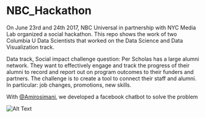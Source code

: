 # NBC_Hackathon

On June 23rd and 24th 2017, NBC Universal in partnership with NYC Media Lab organized a social hackathon.
This repo shows the work of two Columbia U Data Scientists that worked on the Data Science and Data Visualization track.

Data track, Social impact challenge question:
Per Scholas has a large alumni network. They want to effectively engage and track the progress of their alumni
to record and report out on program outcomes to their funders and partners. 
The challenge is to create a tool to connect their staff and alumni. In particular: job changes, promotions, new skills.

With [@Amirosimani](https://github.com/Amirosimani), we developed a facebook chatbot to solve the problem


![Alt Text](https://github.com/gary159/NBC_Hackathon/blob/master/Demo_video.gif)

